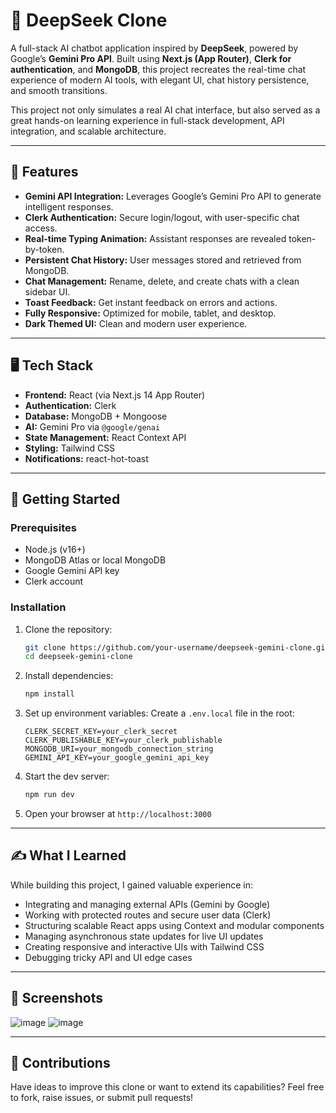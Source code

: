 # 🧠 DeepSeek Clone

A full-stack AI chatbot application inspired by **DeepSeek**, powered by Google’s **Gemini Pro API**. Built using **Next.js (App Router)**, **Clerk for authentication**, and **MongoDB**, this project recreates the real-time chat experience of modern AI tools, with elegant UI, chat history persistence, and smooth transitions.

This project not only simulates a real AI chat interface, but also served as a great hands-on learning experience in full-stack development, API integration, and scalable architecture.

---

## 🌟 Features

- **Gemini API Integration:** Leverages Google’s Gemini Pro API to generate intelligent responses.
- **Clerk Authentication:** Secure login/logout, with user-specific chat access.
- **Real-time Typing Animation:** Assistant responses are revealed token-by-token.
- **Persistent Chat History:** User messages stored and retrieved from MongoDB.
- **Chat Management:** Rename, delete, and create chats with a clean sidebar UI.
- **Toast Feedback:** Get instant feedback on errors and actions.
- **Fully Responsive:** Optimized for mobile, tablet, and desktop.
- **Dark Themed UI:** Clean and modern user experience.

---

## 🖥️ Tech Stack

- **Frontend:** React (via Next.js 14 App Router)
- **Authentication:** Clerk
- **Database:** MongoDB + Mongoose
- **AI:** Gemini Pro via `@google/genai`
- **State Management:** React Context API
- **Styling:** Tailwind CSS
- **Notifications:** react-hot-toast

---

## 🚀 Getting Started

### Prerequisites
- Node.js (v16+)
- MongoDB Atlas or local MongoDB
- Google Gemini API key
- Clerk account

### Installation

1. Clone the repository:
   ```bash
   git clone https://github.com/your-username/deepseek-gemini-clone.git
   cd deepseek-gemini-clone
   ```

2. Install dependencies:
   ```bash
   npm install
   ```

3. Set up environment variables:
   Create a `.env.local` file in the root:
   ```env
   CLERK_SECRET_KEY=your_clerk_secret
   CLERK_PUBLISHABLE_KEY=your_clerk_publishable
   MONGODB_URI=your_mongodb_connection_string
   GEMINI_API_KEY=your_google_gemini_api_key
   ```

4. Start the dev server:
   ```bash
   npm run dev
   ```

5. Open your browser at `http://localhost:3000`

---

## ✍️ What I Learned

While building this project, I gained valuable experience in:

- Integrating and managing external APIs (Gemini by Google)
- Working with protected routes and secure user data (Clerk)
- Structuring scalable React apps using Context and modular components
- Managing asynchronous state updates for live UI updates
- Creating responsive and interactive UIs with Tailwind CSS
- Debugging tricky API and UI edge cases

---

## 📸 Screenshots

![image](https://github.com/user-attachments/assets/c0d834a7-aada-4e7b-b913-a449ac2f94d2)
![image](https://github.com/user-attachments/assets/ff1a2fee-aab6-424e-bd5d-a693d8f78786)



---

## 🤝 Contributions

Have ideas to improve this clone or want to extend its capabilities? Feel free to fork, raise issues, or submit pull requests!
